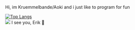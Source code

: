 Hi, im Kruemmelbande/Aoki and i just like to program for fun

[![Top Langs](https://github-readme-stats.vercel.app/api/top-langs/?username=kruemmelbande&theme=radical)](https://github.com/anuraghazra/github-readme-stats)  
![](https://komarev.com/ghpvc/?username=kruemmelbande)
I see you, Erik 👀
